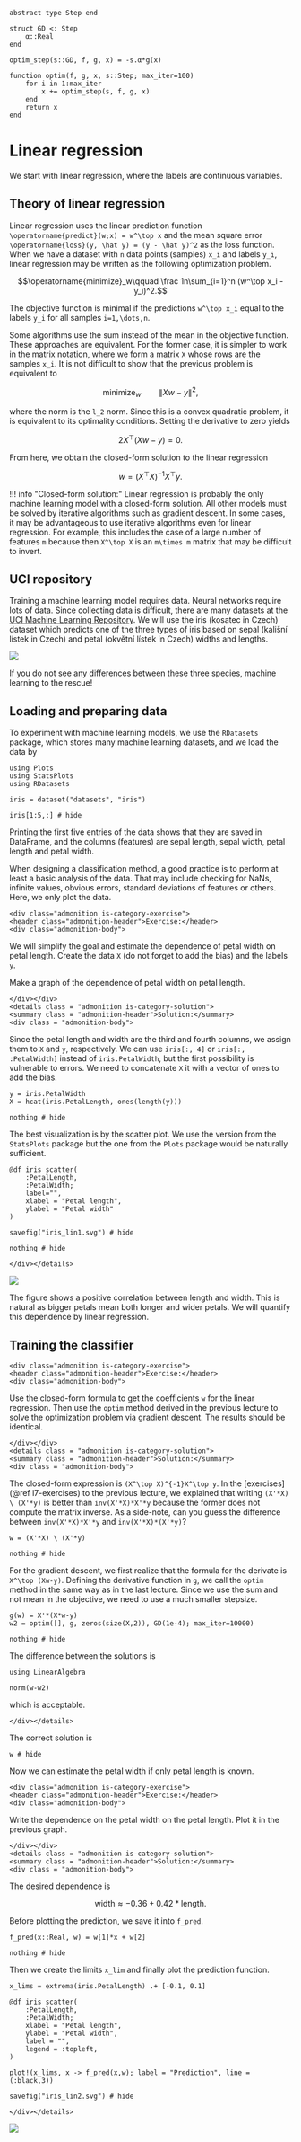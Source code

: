 ```@setup linear
abstract type Step end

struct GD <: Step
    α::Real
end

optim_step(s::GD, f, g, x) = -s.α*g(x)

function optim(f, g, x, s::Step; max_iter=100)
    for i in 1:max_iter
        x += optim_step(s, f, g, x)
    end
    return x
end
```

# Linear regression

We start with linear regression, where the labels are continuous variables.

## Theory of linear regression

Linear regression uses the linear prediction function ``\operatorname{predict}(w;x) = w^\top x`` and the mean square error ``\operatorname{loss}(y, \hat y) = (y - \hat y)^2`` as the loss function. When we have a dataset with ``n`` data points (samples) ``x_i`` and labels ``y_i``, linear regression may be written as the following optimization problem. 

```math
\operatorname{minimize}_w\qquad \frac 1n\sum_{i=1}^n (w^\top x_i - y_i)^2.
```

The objective function is minimal if the predictions ``w^\top x_i`` equal to the labels ``y_i`` for all samples ``i=1,\dots,n``.

Some algorithms use the sum instead of the mean in the objective function. These approaches are equivalent. For the former case, it is simpler to work in the matrix notation, where we form a matrix ``X`` whose rows are the samples ``x_i``. It is not difficult to show that the previous problem is equivalent to

```math
\operatorname{minimize}_w\qquad \|Xw - y\|^2,
```

where the norm is the ``l_2`` norm. Since this is a convex quadratic problem, it is equivalent to its optimality conditions. Setting the derivative to zero yields

```math
2X^\top (Xw-y) = 0.
```

From here, we obtain the closed-form solution to the linear regression

```math
w = (X^\top X)^{-1}X^\top y.
```

!!! info "Closed-form solution:"
    Linear regression is probably the only machine learning model with a closed-form solution. All other models must be solved by iterative algorithms such as gradient descent. In some cases, it may be advantageous to use iterative algorithms even for linear regression. For example, this includes the case of a large number of features ``m`` because then ``X^\top X`` is an ``m\times m`` matrix that may be difficult to invert.

## UCI repository

Training a machine learning model requires data. Neural networks require lots of data. Since collecting data is difficult, there are many datasets at the [UCI Machine Learning Repository](http://archive.ics.uci.edu/ml/index.php). We will use the iris (kosatec in Czech) dataset which predicts one of the three types of iris based on sepal (kališní lístek in Czech) and petal (okvětní lístek in Czech) widths and lengths.

![](iris.png)

If you do not see any differences between these three species, machine learning to the rescue!

## Loading and preparing data

To experiment with machine learning models, we use the ```RDatasets``` package, which stores many machine learning datasets, and we load the data by

```@example linear
using Plots
using StatsPlots
using RDatasets

iris = dataset("datasets", "iris")

iris[1:5,:] # hide
```

Printing the first five entries of the data shows that they are saved in DataFrame, and the columns (features) are sepal length, sepal width, petal length and petal width.

When designing a classification method, a good practice is to perform at least a basic analysis of the data. That may include checking for NaNs, infinite values, obvious errors, standard deviations of features or others. Here, we only plot the data. 

```@raw html
<div class="admonition is-category-exercise">
<header class="admonition-header">Exercise:</header>
<div class="admonition-body">
```

We will simplify the goal and estimate the dependence of petal width on petal length. Create the data ``X`` (do not forget to add the bias) and the labels ``y``.

Make a graph of the dependence of petal width on petal length.

```@raw html
</div></div>
<details class = "admonition is-category-solution">
<summary class = "admonition-header">Solution:</summary>
<div class = "admonition-body">
```

Since the petal length and width are the third and fourth columns, we assign them to ```X``` and ```y```, respectively. We can use ```iris[:, 4]``` or ```iris[:, :PetalWidth]``` instead of ```iris.PetalWidth```, but the first possibility is vulnerable to errors. We need to concatenate ```X``` it with a vector of ones to add the bias.

```@example linear
y = iris.PetalWidth
X = hcat(iris.PetalLength, ones(length(y)))

nothing # hide
```

The best visualization is by the scatter plot. We use the version from the `StatsPlots` package but the one from the `Plots` package would be naturally sufficient.

```@example linear
@df iris scatter(
    :PetalLength,
    :PetalWidth;
    label="",
    xlabel = "Petal length",
    ylabel = "Petal width"
)    

savefig("iris_lin1.svg") # hide

nothing # hide
```

```@raw html
</div></details>
```

![](iris_lin1.svg)

The figure shows a positive correlation between length and width. This is natural as bigger petals mean both longer and wider petals. We will quantify this dependence by linear regression.


## Training the classifier

```@raw html
<div class="admonition is-category-exercise">
<header class="admonition-header">Exercise:</header>
<div class="admonition-body">
```

Use the closed-form formula to get the coefficients ``w`` for the linear regression. Then use the ```optim``` method derived in the previous lecture to solve the optimization problem via gradient descent. The results should be identical.

```@raw html
</div></div>
<details class = "admonition is-category-solution">
<summary class = "admonition-header">Solution:</summary>
<div class = "admonition-body">
```

The closed-form expression is ``(X^\top X)^{-1}X^\top y``. In the [exercises](@ref l7-exercises) to the previous lecture, we explained that writing ```(X'*X) \ (X'*y)``` is better than `inv(X'*X)*X'*y` because the former does not compute the matrix inverse. As a side-note, can you guess the difference between `inv(X'*X)*X'*y` and `inv(X'*X)*(X'*y)`?

```@example linear
w = (X'*X) \ (X'*y)

nothing # hide
```

For the gradient descent, we first realize that the formula for the derivate is ``X^\top (Xw-y)``. Defining the derivative function in ```g```, we call the ```optim``` method in the same way as in the last lecture. Since we use the sum and not mean in the objective, we need to use a much smaller stepsize.

```@example linear
g(w) = X'*(X*w-y)
w2 = optim([], g, zeros(size(X,2)), GD(1e-4); max_iter=10000)

nothing # hide
```

The difference between the solutions is

```@example linear
using LinearAlgebra

norm(w-w2)
```

which is acceptable.

```@raw html
</div></details>
```

The correct solution is

```@example linear
w # hide
```

Now we can estimate the petal width if only petal length is known.

```@raw html
<div class="admonition is-category-exercise">
<header class="admonition-header">Exercise:</header>
<div class="admonition-body">
```

Write the dependence on the petal width on the petal length. Plot it in the previous graph.

```@raw html
</div></div>
<details class = "admonition is-category-solution">
<summary class = "admonition-header">Solution:</summary>
<div class = "admonition-body">
```

The desired dependence is

```math
\text{width} \approx -0.36 + 0.42*\text{length}.
```

Before plotting the prediction, we save it into ```f_pred```.

```@example linear
f_pred(x::Real, w) = w[1]*x + w[2]

nothing # hide
```

Then we create the limits ```x_lim``` and finally plot the prediction function.

```@example linear
x_lims = extrema(iris.PetalLength) .+ [-0.1, 0.1]

@df iris scatter(
    :PetalLength,
    :PetalWidth;
    xlabel = "Petal length",
    ylabel = "Petal width",
    label = "",
    legend = :topleft,
)

plot!(x_lims, x -> f_pred(x,w); label = "Prediction", line = (:black,3))

savefig("iris_lin2.svg") # hide
```

```@raw html
</div></details>
```

![](iris_lin2.svg)
